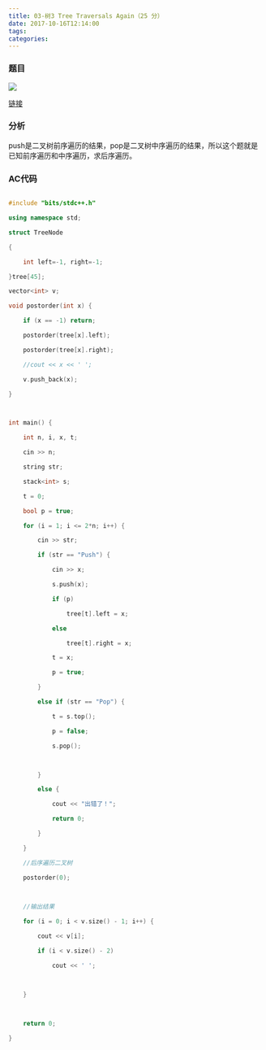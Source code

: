 ```yaml
---
title: 03-树3 Tree Traversals Again（25 分）
date: 2017-10-16T12:14:00
tags:
categories:
---
```


### 题目
![](http://osxdn70ll.bkt.clouddn.com/17-10-16/25698045.jpg)

[链接](https://pintia.cn/problem-sets/900290821590183936/problems/909063377378181120)

### 分析
push是二叉树前序遍历的结果，pop是二叉树中序遍历的结果，所以这个题就是已知前序遍历和中序遍历，求后序遍历。

### AC代码

```cpp
#include "bits/stdc++.h"
using namespace std;
struct TreeNode
{
	int left=-1, right=-1;
}tree[45];
vector<int> v;
void postorder(int x) {
	if (x == -1) return;
	postorder(tree[x].left);
	postorder(tree[x].right);
	//cout << x << ' ';
	v.push_back(x);
}

int main() {
	int n, i, x, t;
	cin >> n;
	string str;
	stack<int> s;
	t = 0;
	bool p = true;
	for (i = 1; i <= 2*n; i++) {
		cin >> str;
		if (str == "Push") {
			cin >> x;
			s.push(x);
			if (p)
				tree[t].left = x;
			else
				tree[t].right = x;
			t = x;
			p = true;
		}
		else if (str == "Pop") {
			t = s.top();
			p = false;
			s.pop();

		}
		else {
			cout << "出错了！";
			return 0;
		}
	}
	//后序遍历二叉树
	postorder(0);
	
	//输出结果
	for (i = 0; i < v.size() - 1; i++) {
		cout << v[i];
		if (i < v.size() - 2)
			cout << ' ';

	}

	return 0;
}

```
    